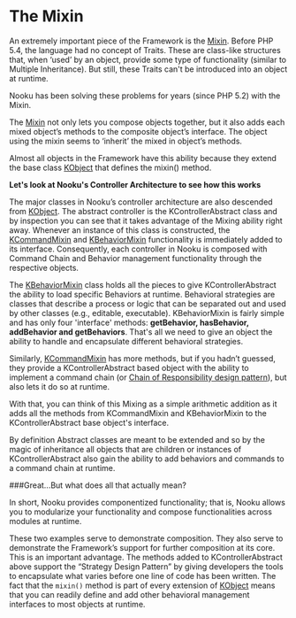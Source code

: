 # The Mixin

An extremely important piece of the Framework is the [Mixin](http://api.nooku.org/package-Koowa.Library.Object.Mixin.html).
Before PHP 5.4, the language had no concept of Traits. These are class-like structures that, when ‘used’ by an object, provide
some type of functionality (similar to Multiple Inheritance). But still, these Traits can't be introduced into an object at runtime.

Nooku has been solving these problems for years (since PHP 5.2) with the Mixin.

The [Mixin](http://api.nooku.org/package-Koowa.Library.Object.Mixin.html) not only lets you compose objects together,
but it also adds each mixed object’s methods to the composite object’s interface.
The object using the mixin seems to ‘inherit’ the mixed in object’s methods.

Almost all objects in the Framework have this ability because they extend the base class [KObject](http://api.nooku.org/class-KObject.html)
that defines the mixin() method.

**Let's look at Nooku's Controller Architecture to see how this works**

The major classes in Nooku’s controller architecture are also descended from [KObject](http://api.nooku.org/class-KObject.html).
The abstract controller is the KControllerAbstract class and by inspection you can see that it takes advantage of the Mixing
ability right away. Whenever an instance of this class is constructed, the [KCommandMixin](http://api.nooku.org/package-Koowa.Library.Command.Mixin.html)
and [KBehaviorMixin](http://api.nooku.org/class-KBehaviorMixin.html) functionality is immediately added to its interface.
Consequently, each controller in Nooku is composed with Command Chain and Behavior management functionality through the respective objects.

The [KBehaviorMixin](http://api.nooku.org/class-KBehaviorMixin.html) class holds all the pieces to give KControllerAbstract the ability to
load specific Behaviors at runtime. Behavioral strategies are classes that describe a process or logic that can be separated out and used
by other classes (e.g., editable, executable). KBehaviorMixin is fairly simple and has only four 'interface' methods: **getBehavior,
hasBehavior, addBehavior and getBehaviors**. That's all we need to give an object the ability to handle and encapsulate
different behavioral strategies.

Similarly, [KCommandMixin](http://api.nooku.org/package-Koowa.Library.Command.Mixin.html) has more methods, but if you hadn’t guessed,
they provide a KControllerAbstract based object with the ability to implement a command chain (or [Chain of Responsibility design pattern](http://en.wikipedia.org/wiki/Chain-of-responsibility_pattern)),
but also lets it do so at runtime.

With that, you can think of this Mixing as a simple arithmetic addition as it adds all the methods from KCommandMixin and KBehaviorMixin
to the KControllerAbstract base object's interface.

By definition Abstract classes are meant to be extended and so by the magic of inheritance all objects that are children
or instances of KControllerAbstract also gain the ability to add behaviors and commands to a command chain at runtime.

###Great...But what does all that actually mean?

In short, Nooku provides componentized functionality; that is, Nooku allows you
to modularize your functionality and compose functionalities across modules at runtime.

These two examples serve to demonstrate composition. They also serve to demonstrate the Framework’s support for further
composition at its core. This is an important advantage. The methods added to KControllerAbstract above support the “Strategy Design Pattern”
by giving developers the tools to encapsulate what varies before one line of code has been written. The fact that the `mixin()`
method is part of every extension of [KObject](http://api.nooku.org/class-KObject.html) means that you can readily define
and add other behavioral management interfaces to most objects at runtime.
